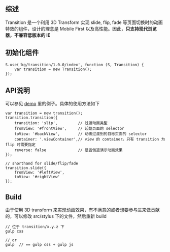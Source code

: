 ## 综述

Transition 是一个利用 3D Transform 实现 slide, flip, fade 等页面切换时的动画特效的组件，设计的理念是 Mobile First 以及高性能。因此，**只支持现代浏览器，不兼容低版本的 IE**

## 初始化组件

```
S.use('kg/transition/1.0.0/index', function (S, Transition) {
    var transition = new Transition();
});
```

## API说明
可以参见 [demo](http://gallery.kissyui.com/transition/1.0.0/demo/index.html) 里的例子。具体的使用方法如下

```
var transition = new transition();
transition.transition({
    transition: 'slip',         // 过渡动画类型
    fromView: '#frontView',     // 起始页面的 selector
    toView: '#backView',        // 动画过渡到的目标页面的 selector
    container: '.viewContainer',// view 的 container。只有 transition 为 flip 时需要指定
    reverse: false              // 是否倒退演示动画效果
});

// shorthand for slide/flip/fade
transition.slide({
    fromView: '#leftView',
    toView: '#rightView'
});
```

## Build
由于使用 3D transform 来实现动画效果，有不满意的或者想要参与进来做贡献的，可以修改 src/stylus 下的文件，然后重新 build
```
// 位于 transition/x.y.z 下
gulp css

// or
gulp  // == gulp css + gulp js
```
